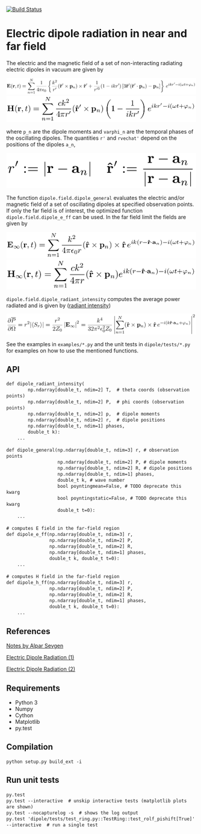 [![Build Status](https://travis-ci.org/thisch/pydipole.svg?branch=master)](http://travis-ci.org/thisch/pydipole)

Electric dipole radiation in near and far field
===============================================

The electric and the magnetic field of a set of non-interacting radiating
electric dipoles in vacuum are given by

![](https://github.com/thisch/pydipole/raw/master/doc/equations-0.png)
![](https://github.com/thisch/pydipole/raw/master/doc/equations-2.png)

where `p_n` are the dipole moments and `varphi_n` are the temporal phases of
the oscillating dipoles. The quantities `r'` and `rvechat'` depend on the
positions of the dipoles `a_n`,

![](https://github.com/thisch/pydipole/raw/master/doc/equations-1.png)

The function ``dipole.field.dipole_general`` evaluates the electric and/or
magnetic field of a set of oscillating dipoles at specified observation
points. If only the far field is of interest, the optimized function
``dipole.field.dipole_e_ff`` can be used.  In the far field limit the fields
are given by

![](https://github.com/thisch/pydipole/raw/master/doc/equations-3.png)
![](https://github.com/thisch/pydipole/raw/master/doc/equations-4.png)

``dipole.field.dipole_radiant_intensity`` computes the average power
radiated and is given by ([radiant intensity](https://en.wikipedia.org/wiki/Radiant_intensity))

![](https://github.com/thisch/pydipole/raw/master/doc/equations-5.png)

See the examples in `examples/*.py` and the unit tests in `dipole/tests/*.py` for examples on how to use the mentioned functions.

## API
```
def dipole_radiant_intensity(
        np.ndarray[double_t, ndim=2] T,  # theta coords (observation points)
        np.ndarray[double_t, ndim=2] P,  # phi coords (observation points)
        np.ndarray[double_t, ndim=2] p,  # dipole moments
        np.ndarray[double_t, ndim=2] r,  # dipole positions
        np.ndarray[double_t, ndim=1] phases,
        double_t k):
    ...

def dipole_general(np.ndarray[double_t, ndim=3] r, # observation points
                   np.ndarray[double_t, ndim=2] P, # dipole moments
                   np.ndarray[double_t, ndim=2] R, # dipole positions
                   np.ndarray[double_t, ndim=1] phases,
                   double_t k, # wave number
                   bool poyntingmean=False, # TODO deprecate this kwarg
                   bool poyntingstatic=False, # TODO deprecate this kwarg
                   double_t t=0):
    ...

# computes E field in the far-field region
def dipole_e_ff(np.ndarray[double_t, ndim=3] r,
                np.ndarray[double_t, ndim=2] P,
                np.ndarray[double_t, ndim=2] R,
                np.ndarray[double_t, ndim=1] phases,
                double_t k, double_t t=0):
    ...

# computes H field in the far-field region
def dipole_h_ff(np.ndarray[double_t, ndim=3] r,
                np.ndarray[double_t, ndim=2] P,
                np.ndarray[double_t, ndim=2] R,
                np.ndarray[double_t, ndim=1] phases,
                double_t k, double_t t=0):
    ...

```

## References

[Notes by Alpar Sevgen](http://www.phys.boun.edu.tr/~sevgena/p202/docs/Electric%20dipole%20radiation.pdf)

[Electric Dipole Radiation (1)](https://en.wikipedia.org/wiki/Multipole_radiation#Electric_dipole_radiation)

[Electric Dipole Radiation (2)](https://en.wikipedia.org/wiki/Dipole#Dipole_radiation)

## Requirements
* Python 3
* Numpy
* Cython
* Matplotlib
* py.test 

## Compilation

    python setup.py build_ext -i

## Run unit tests

```
py.test
py.test --interactive  # unskip interactive tests (matplotlib plots are shown)
py.test --nocapturelog -s  # shows the log output
py.test 'dipole/tests/test_ring.py::TestRing::test_rolf_pishift[True]' --interactive  # run a single test
```
